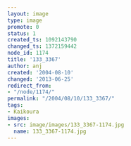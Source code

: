 ```yaml
---
layout: image
type: image
promote: 0
status: 1
created_ts: 1092143790
changed_ts: 1372159442
node_id: 1174
title: '133_3367'
author: anj
created: '2004-08-10'
changed: '2013-06-25'
redirect_from:
- "/node/1174/"
permalink: "/2004/08/10/133_3367/"
tags:
- Kaikoura
images:
- src: image/images/133_3367-1174.jpg
  name: 133_3367-1174.jpg
---
```


